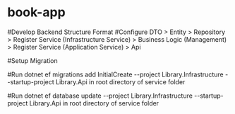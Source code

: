# book-app

#Develop Backend Structure Format
#Configure DTO > Entity > Repository > Register Service (Infrastructure Service) > Business Logic (Management) > Register Service (Application Service) > Api

#Setup Migration

#Run dotnet ef migrations add InitialCreate --project Library.Infrastructure --startup-project Library.Api in root directory of service folder

#Run dotnet ef database update --project Library.Infrastructure --startup-project Library.Api in root directory of service folder
